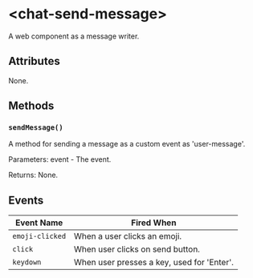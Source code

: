 # &lt;chat-send-message&gt;

A web component as a message writer. 

## Attributes

None.

## Methods

### `sendMessage()`

A method for sending a message as a custom event as 'user-message'.

Parameters: event - The event.

Returns: None.


## Events

| Event Name | Fired When |
|------------|------------|
| `emoji-clicked`| When a user clicks an emoji.
| `click`| When user clicks on send button.
| `keydown`| When user presses a key, used for 'Enter'.
